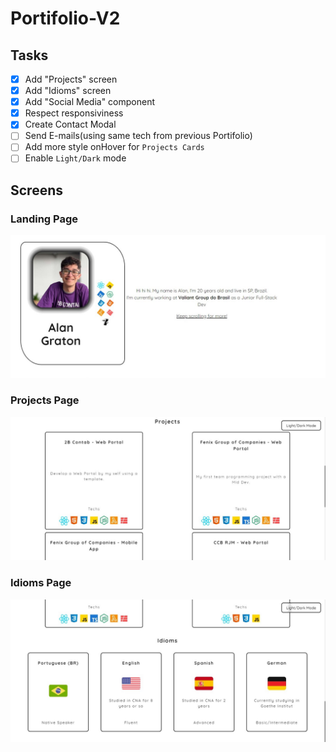 # Portifolio-V2

## Tasks

- [X] Add "Projects" screen
- [X] Add "Idioms" screen
- [X] Add "Social Media" component
- [X] Respect responsiviness
- [X] Create Contact Modal
- [ ] Send E-mails(using same tech from previous Portifolio)
- [ ] Add more style onHover for `Projects Cards`
- [ ] Enable `Light/Dark` mode

## Screens

### Landing Page

![Landing Page](./public/prototypes/LandingPage.jpg)

### Projects Page

![Projects Page](./public/prototypes/ProjectsPage.jpg)

### Idioms Page

![Idioms Page](./public/prototypes/IdiomsPage.jpg)
